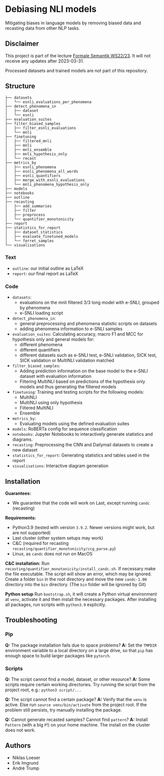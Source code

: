 # Debiasing NLI models

Mitigating biases in language models by removing biased data and recasting data from other NLP tasks.

## Disclaimer
This project is part of the lecture [Formale Semantik WS22/23](https://www.cl.uni-heidelberg.de/courses/ws22/semantik/). It will not receive any updates after 2023-03-31.

Processed datasets and trained models are not part of this repository.
## Structure
```
├── datasets
│   └── esnli_evaluations_per_phenomena
├── detect_phenomena_in
│   ├── dataset
│   └── esnli
├── evaluation_suites
├── filter_biased_samples
│   ├── filter_esnli_evaluations
│   └── mnli
├── finetuning
│   ├── filtered_mnli
│   ├── mnli
│   ├── mnli_ensemble
│   ├── mnli_hypothesis_only
│   └── recast
├── metrics_by
│   ├── esnli_phenomena
│   ├── esnli_phenomena_all_words
│   ├── esnli_quantifiers
│   ├── merge_with_esnli_evaluations
│   └── mnli_phenomena_hypothesis_only
├── models
├── notebooks
├── outline
├── recasting
│   ├── add_summaries
│   ├── filter
│   ├── preprocess
│   └── quantifier_monotonicity
├── report
├── statistics_for_report
│   ├── dataset_statistics
│   ├── evaluate_finetuned_models
│   └── ferret_samples
└── visualisations
```

### Text
- `outline`: our initial outline as LaTeX
- `report`: our final report as LaTeX

### Code
- `datasets`:
    - evaluations on the mnli filtered 3/3 long model with e-SNLI, grouped by phenomena
    - e-SNLI loading script
- `detect_phenomena_in`:
  - general preprocessing and phenomena statistic scripts on datasets
  - adding phenomena information to e-SNLI samples
- `evaluation_suites`: Calculating accuracy, macro F1 and MCC for hypothesis only and general models for:
  - different phenomena
  - different quantifiers
  - different datasets such as e-SNLI test, e-SNLI validation, SICK test, SICK validation or MultiNLI validation matched
- `filter_biased_samples`:
  - Adding prediction information on the base model to the e-SNLI dataset with evaluation information
  - Filtering MultiNLI based on predictions of the hypothesis only models and thus generating the filtered models
- `finetuning`: Training and testing scripts for the following models:
  - MultiNLI
  - MultiNLI using only hypothesis
  - Filtered MultiNLI
  - Ensemble
- `metrics_by`:
  - Evaluating models using the defined evaluation suites
- `models`: RoBERTa config for sequence classification
- `notebooks`: Jupyter Notebooks to interactively generate statistics and diagrams.
- `recasting`: Preprocessing the CNN and Dailymail datasets to create a new dataset
- `statistics_for_report`: Generating statistics and tables used in the report
- `visualisations`: Interactive diagram generation

## Installation

**Guarantees:**
- We guarantee that the code will work on Last, except running `candc` (recasting)

**Requirements:**
- Python3.9 (tested with version `3.9.2`. Newer versions might work, but are not supported)
- Last cluster (other system setups may work)
- C&C (required for recasting `recasting/quantifier_monotonicity/ccg_parse.py`)
- Linux, as `candc` does not run on MacOS

**C&C installation:**
Run `recasting/quantifier_monotonicity/install_candc.sh`. If necessary make the file executable. The script will show an error, which may be ignored.<br>
Create a folder `bin` in the root directory and move the new `candc-1.00` directory into the `bin` directory. (The `bin` folder will be ignored by Git)

**Python setup**
Run `bootstrap.sh`, it will create a Python virtual environment at `venv`, activate it and then install the necessary packages. After installing all packages, run scripts with `python3.9` explicitly.

## Troubleshooting
### Pip

**Q:** The package installation fails due to space problems?
**A:** Set the `TMPDIR` environment variable to a local directory on a large drive, so that `pip` has enough space to build larger packages like `pytorch`.

### Scripts

**Q:** The script cannot find a model, dataset, or other resource?
**A:** Some scripts require certain working directories. Try running the script from the project root, e.g.: `python3 script/...`

**Q:** The script cannot find a certain package?
**A:** Verify that the `venv` is active. Else run `source venv/bin/activate` from the project root. If the problem still persists, try manually installing the package.

**Q:** Cannot generate recasted samples? Cannot find `pattern`?
**A:** Install `Pattern` (with a big `P`!) on your home machine. The install on the cluster does not work.

## Authors
- Niklas Loeser
- Erik Imgrund
- André Trump
